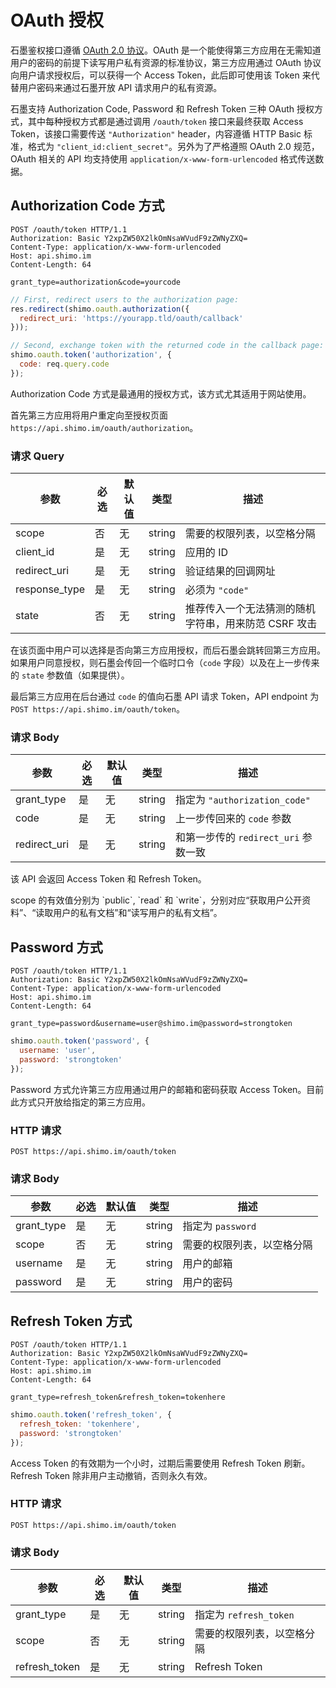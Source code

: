 # OAuth 授权

石墨鉴权接口遵循 [OAuth 2.0 协议](https://tools.ietf.org/html/rfc6749)。OAuth 是一个能使得第三方应用在无需知道用户的密码的前提下读写用户私有资源的标准协议，第三方应用通过 OAuth 协议向用户请求授权后，可以获得一个 Access Token，此后即可使用该 Token 来代替用户密码来通过石墨开放 API 请求用户的私有资源。

石墨支持 Authorization Code, Password 和 Refresh Token 三种 OAuth 授权方式，其中每种授权方式都是通过调用 `/oauth/token` 接口来最终获取 Access Token，该接口需要传送 `"Authorization"` header，内容遵循 HTTP Basic 标准，格式为 `"client_id:client_secret"`。另外为了严格遵照 OAuth 2.0 规范，OAuth 相关的 API 均支持使用 `application/x-www-form-urlencoded` 格式传送数据。

## Authorization Code 方式

```http
POST /oauth/token HTTP/1.1
Authorization: Basic Y2xpZW50X2lkOmNsaWVudF9zZWNyZXQ=
Content-Type: application/x-www-form-urlencoded
Host: api.shimo.im
Content-Length: 64

grant_type=authorization&code=yourcode
```

```javascript
// First, redirect users to the authorization page:
res.redirect(shimo.oauth.authorization({
  redirect_uri: 'https://yourapp.tld/oauth/callback'
}));

// Second, exchange token with the returned code in the callback page:
shimo.oauth.token('authorization', {
  code: req.query.code
});
```

Authorization Code 方式是最通用的授权方式，该方式尤其适用于网站使用。

首先第三方应用将用户重定向至授权页面 `https://api.shimo.im/oauth/authorization`。

### 请求 Query

参数 | 必选 | 默认值 | 类型 | 描述
--------- | ------- | ------- | ------- | -----------
scope | 否 | 无 | string | 需要的权限列表，以空格分隔
client_id | 是 | 无 | string | 应用的 ID
redirect_uri | 是 | 无 | string | 验证结果的回调网址
response_type | 是 | 无 | string | 必须为 `"code"`
state | 否 | 无 | string | 推荐传入一个无法猜测的随机字符串，用来防范 CSRF 攻击

在该页面中用户可以选择是否向第三方应用授权，而后石墨会跳转回第三方应用。如果用户同意授权，则石墨会传回一个临时口令（`code` 字段）以及在上一步传来的 `state` 参数值（如果提供）。

最后第三方应用在后台通过 `code` 的值向石墨 API 请求 Token，API endpoint 为 `POST https://api.shimo.im/oauth/token`。

### 请求 Body

参数 | 必选 | 默认值 | 类型 | 描述
--------- | ------- | ------- | ------- | -----------
grant\_type | 是 | 无 | string | 指定为 `"authorization_code"`
code | 是 | 无 | string | 上一步传回来的 `code` 参数
redirect\_uri | 是 | 无 | string | 和第一步传的 `redirect_uri` 参数一致

该 API 会返回 Access Token 和 Refresh Token。

<aside class="notice">
scope 的有效值分别为 `public`, `read` 和 `write`，分别对应“获取用户公开资料”、“读取用户的私有文档”和“读写用户的私有文档”。
</aside>

## Password 方式

```http
POST /oauth/token HTTP/1.1
Authorization: Basic Y2xpZW50X2lkOmNsaWVudF9zZWNyZXQ=
Content-Type: application/x-www-form-urlencoded
Host: api.shimo.im
Content-Length: 64

grant_type=password&username=user@shimo.im@password=strongtoken
```

```javascript
shimo.oauth.token('password', {
  username: 'user',
  password: 'strongtoken'
});
```

Password 方式允许第三方应用通过用户的邮箱和密码获取 Access Token。目前此方式只开放给指定的第三方应用。

### HTTP 请求

`POST https://api.shimo.im/oauth/token`

### 请求 Body

参数 | 必选 | 默认值 | 类型 | 描述
--------- | ------- | ------- | ------- | -----------
grant\_type | 是 | 无 | string | 指定为 `password`
scope | 否 | 无 | string | 需要的权限列表，以空格分隔
username | 是 | 无 | string | 用户的邮箱
password | 是 | 无 | string | 用户的密码

## Refresh Token 方式

```http
POST /oauth/token HTTP/1.1
Authorization: Basic Y2xpZW50X2lkOmNsaWVudF9zZWNyZXQ=
Content-Type: application/x-www-form-urlencoded
Host: api.shimo.im
Content-Length: 64

grant_type=refresh_token&refresh_token=tokenhere
```

```javascript
shimo.oauth.token('refresh_token', {
  refresh_token: 'tokenhere',
  password: 'strongtoken'
});
```

Access Token 的有效期为一个小时，过期后需要使用 Refresh Token 刷新。Refresh Token 除非用户主动撤销，否则永久有效。

### HTTP 请求

`POST https://api.shimo.im/oauth/token`

### 请求 Body

参数 | 必选 | 默认值 | 类型 | 描述
--------- | ------- | ------- | ------- | -----------
grant\_type | 是 | 无 | string | 指定为 `refresh_token`
scope | 否 | 无 | string | 需要的权限列表，以空格分隔
refresh_token | 是 | 无 | string | Refresh Token
